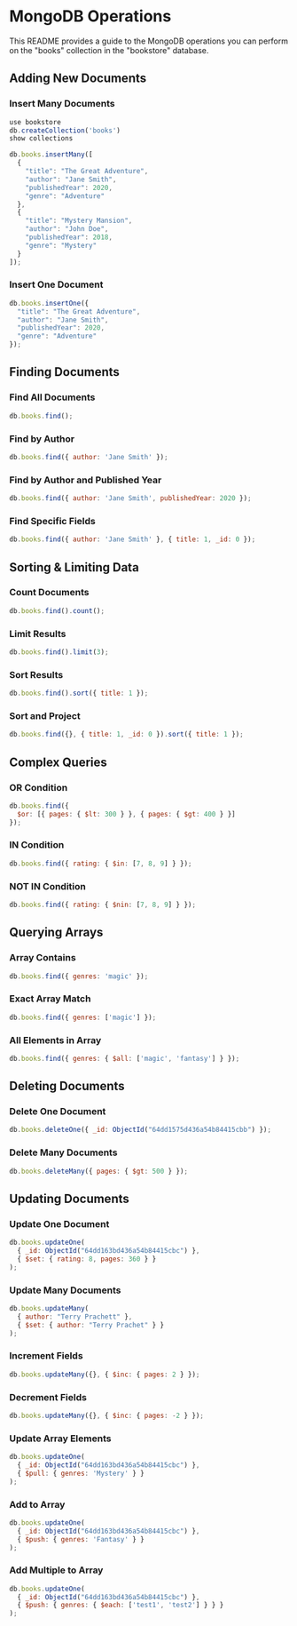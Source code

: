 # MongoDB Operations 

This README provides a guide to the MongoDB operations you can perform on the "books" collection in the "bookstore" database.

## Adding New Documents

### Insert Many Documents

```js
use bookstore
db.createCollection('books')
show collections

db.books.insertMany([
  {
    "title": "The Great Adventure",
    "author": "Jane Smith",
    "publishedYear": 2020,
    "genre": "Adventure"
  },
  {
    "title": "Mystery Mansion",
    "author": "John Doe",
    "publishedYear": 2018,
    "genre": "Mystery"
  }
]);
```

### Insert One Document

```js
db.books.insertOne({
  "title": "The Great Adventure",
  "author": "Jane Smith",
  "publishedYear": 2020,
  "genre": "Adventure"
});
```

## Finding Documents

### Find All Documents

```js
db.books.find();
```

### Find by Author
```js
db.books.find({ author: 'Jane Smith' });
```

### Find by Author and Published Year

```js
db.books.find({ author: 'Jane Smith', publishedYear: 2020 });
```

### Find Specific Fields

```js
db.books.find({ author: 'Jane Smith' }, { title: 1, _id: 0 });
``` 

## Sorting & Limiting Data

### Count Documents

```js
db.books.find().count();
```

### Limit Results

```js
db.books.find().limit(3);
```

### Sort Results

```js
db.books.find().sort({ title: 1 });
```

### Sort and Project

```js
db.books.find({}, { title: 1, _id: 0 }).sort({ title: 1 });
```

## Complex Queries

### OR Condition

```js
db.books.find({
  $or: [{ pages: { $lt: 300 } }, { pages: { $gt: 400 } }]
});
```

### IN Condition

```js
db.books.find({ rating: { $in: [7, 8, 9] } });
```

### NOT IN Condition

```js
db.books.find({ rating: { $nin: [7, 8, 9] } });
```

## Querying Arrays

### Array Contains

```js
db.books.find({ genres: 'magic' });
```

### Exact Array Match

```js
db.books.find({ genres: ['magic'] });
```

### All Elements in Array

```js
db.books.find({ genres: { $all: ['magic', 'fantasy'] } });
```

## Deleting Documents

### Delete One Document

```js
db.books.deleteOne({ _id: ObjectId("64dd1575d436a54b84415cbb") });
```

### Delete Many Documents

```js
db.books.deleteMany({ pages: { $gt: 500 } });
```

## Updating Documents

### Update One Document

```js
db.books.updateOne(
  { _id: ObjectId("64dd163bd436a54b84415cbc") },
  { $set: { rating: 8, pages: 360 } }
);
```

### Update Many Documents

```js
db.books.updateMany(
  { author: "Terry Prachett" },
  { $set: { author: "Terry Prachet" } }
);
```
### Increment Fields

```js
db.books.updateMany({}, { $inc: { pages: 2 } });
```

### Decrement Fields

```js
db.books.updateMany({}, { $inc: { pages: -2 } });
```

### Update Array Elements

```js
db.books.updateOne(
  { _id: ObjectId("64dd163bd436a54b84415cbc") },
  { $pull: { genres: 'Mystery' } }
);
```

### Add to Array

```js
db.books.updateOne(
  { _id: ObjectId("64dd163bd436a54b84415cbc") },
  { $push: { genres: 'Fantasy' } }
);
```

### Add Multiple to Array

```js
db.books.updateOne(
  { _id: ObjectId("64dd163bd436a54b84415cbc") },
  { $push: { genres: { $each: ['test1', 'test2'] } } }
);
```